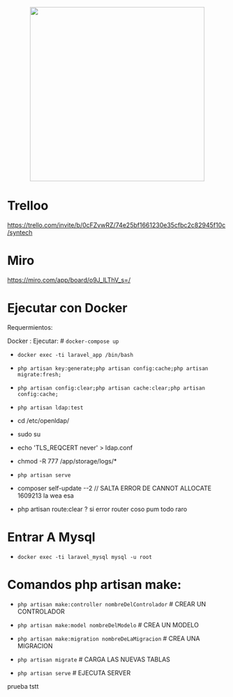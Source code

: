 <p align="center"><img src="https://i.pinimg.com/originals/1e/ae/0d/1eae0d90b1256075eba5e84ea755fb33.jpg" width="400"></a></p>

# Trelloo

https://trello.com/invite/b/0cFZvwRZ/74e25bf1661230e35cfbc2c82945f10c/syntech

# Miro
https://miro.com/app/board/o9J_lLThV_s=/
# Ejecutar con Docker

Requermientos:

Docker :
Ejecutar: # ```docker-compose up```

- ```docker exec -ti laravel_app /bin/bash```

 - ```php artisan key:generate;php artisan config:cache;php artisan migrate:fresh;```

- ```php artisan config:clear;php artisan cache:clear;php artisan config:cache;```

- ```php artisan ldap:test```

- cd /etc/openldap/

- sudo su
- echo 'TLS_REQCERT never' > ldap.conf
- chmod -R 777 /app/storage/logs/*
- ```php artisan serve```
- composer self-update --2 // SALTA ERROR DE CANNOT ALLOCATE 1609213 la wea esa
- php artisan route:clear ? si error router coso pum todo raro
# Entrar A Mysql
- ```docker exec -ti laravel_mysql mysql -u root```

# Comandos php artisan make:

- ```php artisan make:controller nombreDelControlador``` # CREAR UN CONTROLADOR

- ```php artisan make:model nombreDelModelo``` # CREA UN MODELO

- ``` php artisan make:migration nombreDeLaMigracion ``` # CREA UNA MIGRACION

- ```php artisan migrate``` # CARGA LAS NUEVAS TABLAS

- ```php artisan serve``` # EJECUTA SERVER

prueba tstt

